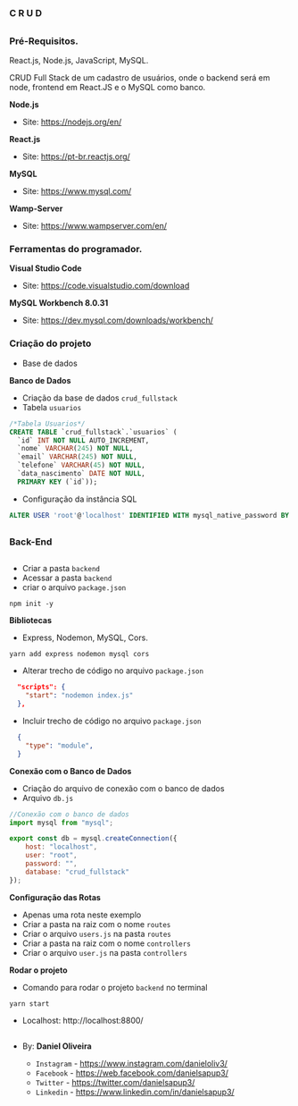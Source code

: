 ##
### C R U D
##

### Pré-Requisitos.

React.js, Node.js, JavaScript, MySQL.

CRUD Full Stack de um cadastro de usuários, onde o backend será em node, frontend em React.JS e o MySQL como banco.

**Node.js**
- Site: https://nodejs.org/en/

**React.js**
- Site: https://pt-br.reactjs.org/

**MySQL**
- Site: https://www.mysql.com/

**Wamp-Server**
- Site: https://www.wampserver.com/en/


### Ferramentas do programador.

**Visual Studio Code**
- Site: https://code.visualstudio.com/download

**MySQL Workbench 8.0.31**
- Site: https://dev.mysql.com/downloads/workbench/


### Criação do projeto
- Base de dados

**Banco de Dados**
- Criação da base de dados `crud_fullstack`
- Tabela `usuarios`

```sql
/*Tabela Usuarios*/
CREATE TABLE `crud_fullstack`.`usuarios` (
  `id` INT NOT NULL AUTO_INCREMENT,
  `nome` VARCHAR(245) NOT NULL,
  `email` VARCHAR(245) NOT NULL,
  `telefone` VARCHAR(45) NOT NULL,
  `data_nascimento` DATE NOT NULL,
  PRIMARY KEY (`id`));
```
- Configuração da instância SQL
```sql
ALTER USER 'root'@'localhost' IDENTIFIED WITH mysql_native_password BY '';
```

##
### Back-End
##

- Criar a pasta `backend`
- Acessar a pasta `backend`
- criar o arquivo `package.json`

```
npm init -y
```

**Bibliotecas**
- Express, Nodemon, MySQL, Cors.
```
yarn add express nodemon mysql cors
```
- Alterar trecho de código no arquivo `package.json`
```json
  "scripts": {
    "start": "nodemon index.js"
  },
```
- Incluir trecho de código no arquivo `package.json`
```json
  {
    "type": "module",
  }
```

**Conexão com o Banco de Dados**
- Criação do arquivo de conexão com o banco de dados
- Arquivo `db.js`
```js
//Conexão com o banco de dados
import mysql from "mysql";

export const db = mysql.createConnection({
    host: "localhost",
    user: "root",
    password: "",
    database: "crud_fullstack"
});
```

**Configuração das Rotas**
- Apenas uma rota neste exemplo
- Criar a pasta na raiz com o nome `routes`
- Criar o arquivo `users.js` na pasta `routes`
- Criar a pasta na raiz com o nome `controllers`
- Criar o arquivo `user.js` na pasta `controllers`


**Rodar o projeto**
- Comando para rodar o projeto `backend` no terminal
```
yarn start
```
- Localhost: http://localhost:8800/






















##

- By:  **Daniel Oliveira**

  - `Instagram` - https://www.instagram.com/danieloliv3/
  - `Facebook` - https://web.facebook.com/danielsapup3/
  - `Twitter` - https://twitter.com/danielsapup3/
  - `Linkedin` - https://www.linkedin.com/in/danielsapup3/

##















